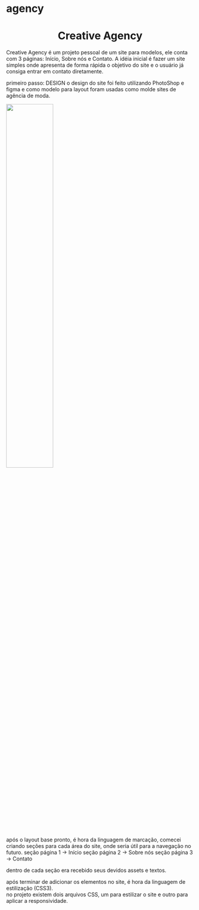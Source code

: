 # agency
<h1 align="center"> Creative Agency </h1>

Creative Agency é um projeto pessoal de um site para modelos, ele conta com 3 páginas: Início, Sobre nós e Contato.
A idéia inicial é fazer um site simples onde apresenta de forma rápida o objetivo do site e o usuário já consiga entrar em contato diretamente.

primeiro passo: 
DESIGN
o design do site foi feito utilizando PhotoShop e figma e como modelo para layout foram usadas como molde sites de agência de moda.

<div align="left">
<img src="https://user-images.githubusercontent.com/108352730/189651492-53dc6611-7f48-44ad-8a17-d476a6bdb32d.jpg" width="50%">

</div>

após o layout base pronto, é hora da linguagem de marcação, comecei criando seções para cada área do site, onde seria útil para a navegação no futuro.
seção página 1 -> Início
seção página 2 -> Sobre nós
seção página 3 -> Contato

dentro de cada seção era recebido seus devidos assets e textos.

após terminar de adicionar os elementos no site, é hora da linguagem de estilização (CSS3).<br>
no projeto existem dois arquivos CSS, um para estilizar o site e outro para aplicar a responsividade.

